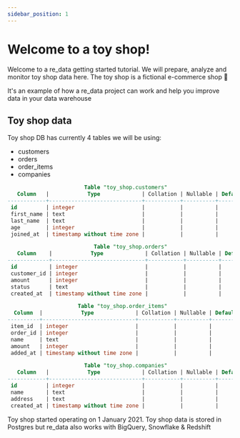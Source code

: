 ```yaml
---
sidebar_position: 1
---
```


# Welcome to a toy shop!

Welcome to a re_data getting started tutorial. We will prepare, analyze and monitor toy shop data here. The toy shop is a fictional e-commerce shop 🙂

It's an example of how a re_data project can work and help you improve data in your data warehouse

## Toy shop data
Toy shop DB has currently 4 tables we will be using:
  - customers
  - orders
  - order_items
  - companies

```sql title=toy_shop_schema
                        Table "toy_shop.customers"
   Column   |            Type             | Collation | Nullable | Default
------------+-----------------------------+-----------+----------+---------
 id         | integer                     |           |          |
 first_name | text                        |           |          |
 last_name  | text                        |           |          |
 age        | integer                     |           |          |
 joined_at  | timestamp without time zone |           |          |

                           Table "toy_shop.orders"
   Column    |            Type             | Collation | Nullable | Default
-------------+-----------------------------+-----------+----------+---------
 id          | integer                     |           |          |
 customer_id | integer                     |           |          |
 amount      | integer                     |           |          |
 status      | text                        |           |          |
 created_at  | timestamp without time zone |           |          |

                      Table "toy_shop.order_items"
  Column  |            Type             | Collation | Nullable | Default
----------+-----------------------------+-----------+----------+---------
 item_id  | integer                     |           |          |
 order_id | integer                     |           |          |
 name     | text                        |           |          |
 amount   | integer                     |           |          |
 added_at | timestamp without time zone |           |          |

                        Table "toy_shop.companies"
   Column   |            Type             | Collation | Nullable | Default
------------+-----------------------------+-----------+----------+---------
 id         | integer                     |           |          |
 name       | text                        |           |          |
 address    | text                        |           |          |
 created_at | timestamp without time zone |           |          |


```

Toy shop started operating on 1 January 2021.
Toy shop data is stored in Postgres but re_data also works with BigQuery, Snowflake & Redshift

